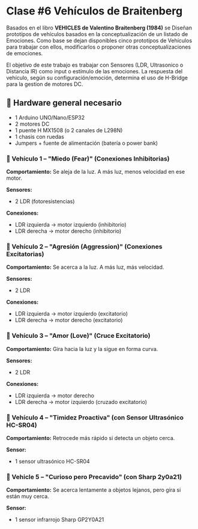 # Clase #6 Vehículos de Braitenberg

Basados en el libro **VEHICLES de Valentino Braitenberg (1984)** se Diseñan prototípos de vehículos basados en la conceptualización de un listado de Emociones.
Como base se dejan disponibles cinco prototípos de Vehículos para trabajar con ellos, modificarlos o proponer otras conceptualizaciones de emociones.

El objetivo de este trabajo es trabajar con Sensores (LDR, Ultrasonico o Distancia IR) como input o estímulo de las emociones. La respuesta del vehículo, según su configuración/emoción, determina el uso de H-Bridge para la gestion de motores DC.

## 🚧 Hardware general necesario

- 1 Arduino UNO/Nano/ESP32
- 2 motores DC
- 1 puente H MX1508 (o 2 canales de L298N)
- 1 chasis con ruedas
- Jumpers + fuente de alimentación (batería o power bank)

### 🚗 Vehículo 1 – "Miedo (Fear)" (Conexiones Inhibitorias)

**Comportamiento:** Se aleja de la luz. A más luz, menos velocidad en ese motor.

**Sensores:**  
- 2 LDR (fotoresistencias)

**Conexiones:**  
- LDR izquierda → motor izquierdo (inhibitorio)  
- LDR derecha → motor derecho (inhibitorio)

### 🚗 Vehículo 2 – "Agresión (Aggression)" (Conexiones Excitatorias)

**Comportamiento:** Se acerca a la luz. A más luz, más velocidad.

**Sensores:**
- 2 LDR

**Conexiones:**

- LDR izquierda → motor izquierdo (excitatorio)
- LDR derecha → motor derecho (excitatorio)

### 🚗 Vehículo 3 – "Amor (Love)" (Cruce Excitatorio)

**Comportamiento:** Gira hacia la luz y la sigue en forma curva.

**Sensores:**  
- 2 LDR

**Conexiones:**  
- LDR izquierda → motor derecho  
- LDR derecha → motor izquierdo (cruzado excitatorio)

### 🚗 Vehículo 4 – "Timidez Proactiva" (con Sensor Ultrasónico HC-SR04)

**Comportamiento:** Retrocede más rápido si detecta un objeto cerca.

**Sensor:**  
- 1 sensor ultrasónico HC-SR04

### 🚗 Vehicle 5 – "Curioso pero Precavido" (con Sharp 2y0a21)

**Comportamiento:** Se acerca lentamente a objetos lejanos, pero gira si están muy cerca.

**Sensor:**  
- 1 sensor infrarrojo Sharp GP2Y0A21
